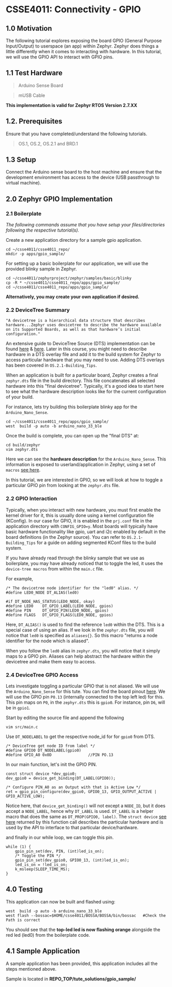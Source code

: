 # CSSE4011: Connectivity - GPIO 

## **1.0 Motivation**

The following tutorial explores exposing the board GPIO (General Purpose Input/Output) to userspace (an app) within Zephyr. Zephyr does things a little differently when it comes to interacting with hardware. In this tutorial, we will use the GPIO API to interact with GPIO pins. 

## **1.1 Test Hardware**

> Arduino Sense Board

> mUSB Cable

**This implementation is valid for Zephyr RTOS Version 2.7.XX**

## **1.2. Prerequisites**

Ensure that you have completed/understand the following tutorials. 
> OS.1, OS.2, OS.2.1 and BRD.1

## **1.3 Setup**

Connect the Arduino sense board to the host machine and ensure that the development environment has access to the device (USB passthrough to virtual machine).

## **2.0 Zephyr GPIO Implementation**
### **2.1 Boilerplate**

*The following commands assume that you have setup your files/directories following the respective tutorial(s).*

Create a new application directory for a sample gpio application. 

```shell
cd ~/csse4011/csse4011_repo/
mkdir -p apps/gpio_sample/
```
For setting up a basic boilerplate for our application, we will use the provided blinky sample in Zephyr. 

```shell
cd ~/csse4011/zephyrproject/zephyr/samples/basic/blinky
cp -R * ~/csse4011/csse4011_repo/apps/gpio_sample/
cd ~/csse4011/csse4011_repo/apps/gpio_sample/
```
**Alternatively, you may create your own application if desired.**

### **2.2 DeviceTree Summary**

```
"A devicetree is a hierarchical data structure that describes hardware...Zephyr uses devicetree to describe the hardware available on its Supported Boards, as well as that hardware’s initial configuration."
```

An extensive guide to DeviceTree Source (DTS) implementation can be found [here](https://docs.zephyrproject.org/2.7.0/guides/dts/intro.html) & [here](https://docs.zephyrproject.org/2.7.0/guides/dts/howtos.html#dt-howtos). Later in this course, you might need to describe hardware in a DTS overlay file and add it to the build system for Zephyr to access particular hardware that you may need to use. Adding DTS overlays has been covered in `OS.2.1-Building_Tips`. 

When an application is built for a particular board, Zephyr creates a final `zephyr.dts` file in the build directory. This file concatenates all selected hardware into this "final devicetree". Typically, it's a good idea to start here to see what the hardware description looks like for the current configuration of your build.

For instance, lets try building this boilerplate blinky app for the `Arduino_Nano_Sense`.
```shell
cd ~/csse4011/csse4011_repo/apps/gpio_sample/
west  build -p auto -b arduino_nano_33_ble
```
Once the build is complete, you can open up the "final DTS" at:
```shell
cd build/zephyr
vim zephyr.dts
```
Here we can see the **hardware description** for the `Arduino_Nano_Sense`. This information is exposed to userland/application in Zephyr, using a set of `macros` [see here](https://docs.zephyrproject.org/2.7.0/reference/devicetree/api.html#generic-apis).

In this tutorial, we are interested in GPIO, so we will look at how to toggle a particular GPIO pin from looking at the `zephyr.dts` file.

### **2.2 GPIO Interaction**

Typically, when you interact with new hardware, you must first enable the kernel driver for it, this is usually done using a kernel configuration file (KConfig). In our case for GPIO, it is enabled in the `prj.conf` file in the application directory with `CONFIG_GPIO=y`. Most boards will typically have basic hardware functionality like gpio, uart and i2c enabled by default in the board definitions (in the Zephyr source). You can refer to `OS.2.1-Building_Tips` for a guide on adding segmented KConf files to the build system. 

If you have already read through the blinky sample that we use as boilerplate, you may have already noticed that to toggle the led, it uses the `device-tree macros` from within the `main.c` file. 

For example,
```
/* The devicetree node identifier for the "led0" alias. */
#define LED0_NODE DT_ALIAS(led0)

#if DT_NODE_HAS_STATUS(LED0_NODE, okay)
#define LED0    DT_GPIO_LABEL(LED0_NODE, gpios)
#define PIN     DT_GPIO_PIN(LED0_NODE, gpios)
#define FLAGS   DT_GPIO_FLAGS(LED0_NODE, gpios)
```
Here, `DT_ALIAS()` is used to find the reference `led0` within the DTS. This is a special case of using an alias. If we look in the `zephyr.dts` file, you will notice that `led0` is specified as `aliases{}`. So this macro "returns a node identifier for the node which is aliased".

When you follow the `led0` alias in `zephyr.dts`, you will notice that it simply maps to a GPIO pin. Aliases can help abstract the hardware within the devicetree and make them easy to access. 

### **2.4 DeviceTree GPIO Access**
Lets investigate toggling a particular GPIO that is not aliased. We will use the `Arduino_Nano_Sense` for this tute. You can find the board pinout [here](https://content.arduino.cc/assets/Pinout-NANOsense_latest.pdf). We will use the GPIO pin `P0.13` (internally connected to the top left led) for this. This pin maps on `P0`, in the `zephyr.dts` this is `gpio0`. For instance, pin `D6`, will be in `gpio1`. 


Start by editing the source file and append the following
```shell
vim src/main.c
```
Use `DT_NODELABEL` to get the respective node_id for for `gpio0` from DTS.
```
/* DeviceTree get node ID from label */
#define GPIO0 DT_NODELABEL(gpio0)
#define GPIO_A0 0x0D                //PIN PO.13
```
In our main function, let's init the GPIO PIN.
```
const struct device *dev_gpio0;
dev_gpio0 = device_get_binding(DT_LABEL(GPIO0));

/* Configure PIN_A0 as an Output with that is Active Low */
ret = gpio_pin_configure(dev_gpio0, GPIO0_13, GPIO_OUTPUT_ACTIVE | GPIO_ACTIVE_LOW);
```
Notice here, that `device_get_binding()` will not except a `NODE_ID`, but it does accept a `NODE_LABEL`, hence why `DT_LABEL` is used. `DT_LABEL` is a helper macro that does the same as `DT_PROP(GPIO0, label)`. The `struct device` [see here](https://docs.zephyrproject.org/2.7.0/reference/drivers/index.html#c.device) returned by this function call describes the particular hardware and is used by the API to interface to that particular device/hardware. 

and finally in our while loop, we can toggle this pin.

```
while (1) {
    gpio_pin_set(dev, PIN, (int)led_is_on);
    /* Toggle the PIN */
    gpio_pin_set(dev_gpio0, GPIO0_13, (int)led_is_on);
    led_is_on = !led_is_on;
    k_msleep(SLEEP_TIME_MS);
}   
```

## **4.0 Testing**

This application can now be built and flashed using:
```shell
west  build -p auto -b arduino_nano_33_ble
west flash --bossac=$HOME/csse4011/BOSSA/BOSSA/bin/bossac   #Check the Path is correct
```

You should see that the **top-led led is now flashing orange** alongside the red led (led0) from the boilerplate code. 

## **4.1 Sample Application**

A sample application has been provided, this application includes all the steps mentioned above.

Sample is located in **REPO_TOP/tute_solutions/gpio_sample/**